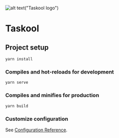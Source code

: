 

![alt text](https://cdn1.bbcode0.com/uploads/2021/3/28/db9f8eea000359691fb54dda8ce83ea3-full.png)("Taskool logo")






# Taskool

## Project setup
```
yarn install
```

### Compiles and hot-reloads for development
```
yarn serve
```

### Compiles and minifies for production
```
yarn build
```

### Customize configuration
See [Configuration Reference](https://cli.vuejs.org/config/).
